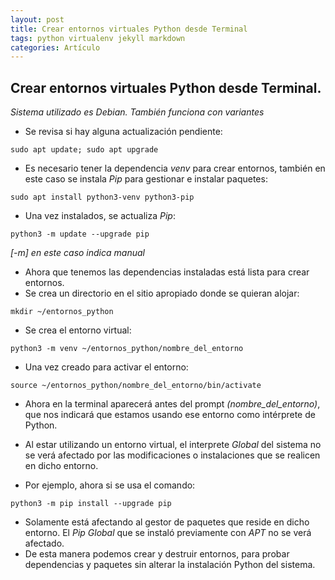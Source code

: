 ```yaml
---
layout: post
title: Crear entornos virtuales Python desde Terminal
tags: python virtualenv jekyll markdown
categories: Artículo
---
```


## Crear entornos virtuales Python desde Terminal.

*Sistema utilizado es Debian. También funciona con variantes*

- Se revisa si hay alguna actualización pendiente:
```
sudo apt update; sudo apt upgrade
```

- Es necesario tener la dependencia *venv* para crear entornos, también en este caso se instala *Pip* para gestionar e instalar paquetes:
```
sudo apt install python3-venv python3-pip
```

- Una vez instalados, se actualiza *Pip*:
```
python3 -m update --upgrade pip
```
*[-m] en este caso indica manual*

- Ahora que tenemos las dependencias instaladas está lista para crear entornos.
- Se crea un directorio en el sitio apropiado donde se quieran alojar:
```
mkdir ~/entornos_python
```

- Se crea el entorno virtual:
```
python3 -m venv ~/entornos_python/nombre_del_entorno
```

- Una vez creado para activar el entorno:
```
source ~/entornos_python/nombre_del_entorno/bin/activate
```

- Ahora en la terminal aparecerá antes del prompt *(nombre_del_entorno)*, que nos indicará que estamos usando ese entorno como intérprete de Python.
- Al estar utilizando un entorno virtual, el interprete *Global* del sistema no se verá afectado por las modificaciones o instalaciones que se realicen en dicho entorno.

- Por ejemplo, ahora si se usa el comando:
```
python3 -m pip install --upgrade pip
```
- Solamente está afectando al gestor de paquetes que reside en dicho entorno. El *Pip* *Global* que se instaló previamente con *APT* no se verá afectado.
- De esta manera podemos crear y destruir entornos, para probar dependencias y paquetes sin alterar la instalación Python del sistema.
